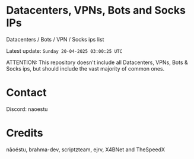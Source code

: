 # Datacenters, VPNs, Bots and Socks IPs
 
Datacenters / Bots / VPN / Socks ips list

Latest update: `Sunday 20-04-2025 03:00:25 UTC` 

ATTENTION: This repository doesn't include all Datacenters, VPNs, Bots & Socks ips, 
but should include the vast majority of common ones.

# Contact
Discord: naoestu

# Credits
nãoéstu, brahma-dev, scriptzteam, ejrv, X4BNet and TheSpeedX
